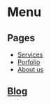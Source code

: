 # Menu

## Pages

- [Services](/pages/services)
- [Porfolio](/pages/portfolio)
- [About us](/pages/about-us)

## [Blog](/blog)
